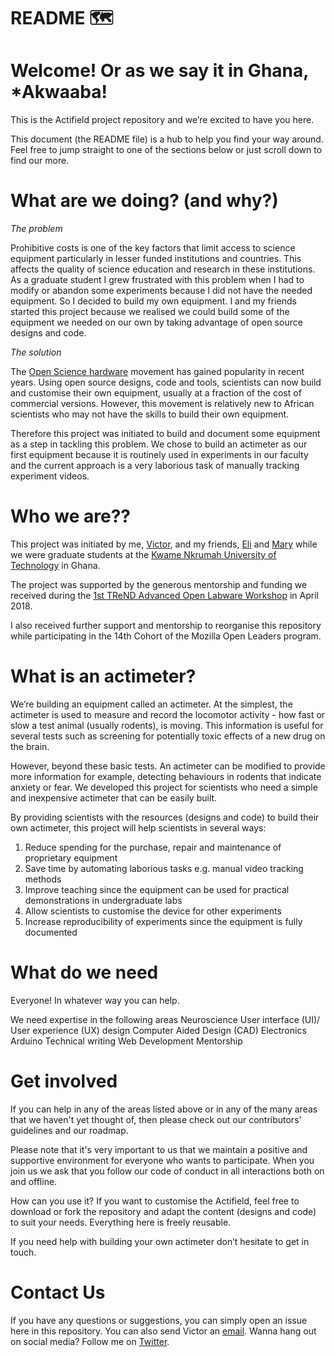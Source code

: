 # README 🗺️  

# Welcome! Or as we say it in Ghana, *Akwaaba!

This is the Actifield project repository and we’re excited to have you here. 

This document (the README file) is a hub to help you find your way around. Feel free to jump straight to one of the sections below or just scroll down to find our more.

# What are we doing? (and why?)

*The problem*

Prohibitive costs is one of the key factors that limit access to science equipment particularly in lesser funded institutions and countries.
This affects the quality of science education and research in these institutions.
As a graduate student I grew frustrated with this problem when I had to modify or abandon some experiments because I did not have the needed equipment.  So I decided to build my own equipment.
I and my friends started this project because we realised we could build some of the equipment we needed on our own by taking advantage of open source designs and code. 
 
*The solution*

The [Open Science hardware](http://openhardware.science/) movement has gained popularity in recent years. Using open source designs, code and tools, scientists can now build and customise their own equipment, usually at a fraction of the cost of commercial versions. However, this movement is relatively new to African scientists who may not have the skills to build their own equipment. 

Therefore this project was initiated to build and document some equipment as a step in tackling this problem. We chose to build an actimeter as our first equipment because it is routinely used in experiments in our faculty and the current approach is a very laborious task of manually tracking experiment videos.

# Who we are??
This project was initiated by me, [Victor](https://twitter.com/v_kumbol), and my friends, [Eli](https://twitter.com/AmpofoElikplim) and [Mary](https://twitter.com/mary_twumasi) while we were graduate students at the [Kwame Nkrumah University of Technology](https://www.knust.edu.gh/) in Ghana. 


The project was supported by the generous mentorship and funding we received during the [1st TReND Advanced Open Labware Workshop](http://trendinafrica.org) in April 2018. 

I also received further support and mentorship to reorganise this repository while participating in the 14th Cohort of the Mozilla Open Leaders program.


# What is an actimeter? 
We’re building an equipment called an actimeter. At the simplest, the actimeter is used to measure and record the locomotor activity - how fast or slow a test animal (usually rodents), is moving. This information is useful for several tests such as screening for potentially toxic effects of a new drug on the brain. 

However, beyond these basic tests. An actimeter can be modified to provide more information for example, detecting behaviours in rodents that indicate anxiety or fear. We developed this project for scientists who need a simple and inexpensive actimeter that can be easily built. 

By providing scientists with the resources (designs and code) to build their own actimeter, this project will help scientists in several ways: 
1. Reduce spending for the purchase, repair and maintenance of proprietary equipment
2. Save time by automating laborious tasks e.g. manual video tracking methods
3. Improve teaching since the equipment can be used for practical demonstrations in undergraduate labs 
4. Allow scientists to customise the device for other experiments
5. Increase reproducibility of experiments since the equipment is fully documented

# What do we need
Everyone! In whatever way you can help.

We need expertise in the following areas 
Neuroscience
User interface (UI)/ User experience (UX) design
Computer Aided Design (CAD)
Electronics
Arduino
Technical writing
Web Development
Mentorship


# Get involved
If you can help in any of the areas listed above or in any of the many areas that we haven't yet thought of, then please check out our contributors' guidelines and our roadmap.

Please note that it's very important to us that we maintain a positive and supportive environment for everyone who wants to participate. When you join us we ask that you follow our code of conduct in all interactions both on and offline.

How can you use it?
If you want to customise the Actifield, feel free to download or fork the repository and adapt the content (designs and code) to suit your needs. Everything here is freely reusable.

If you need help with building your own actimeter don’t hesitate to get in touch.

# Contact Us
If you have any questions or suggestions, you can simply open an issue here in this repository. You can also send Victor an [email](kumbolvictor@gmail.com). Wanna hang out on social media? Follow me on [Twitter](https://twitter.com/v_kumbol).


